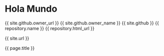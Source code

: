 # Hola Mundo

{{ site.github.owner_url }}
{{ site.github.owner_name }}
{{ site.github }}
{{ repository.name }}
{{ repository.html_url }}


{{ site.url }}

{{ page.title }}

